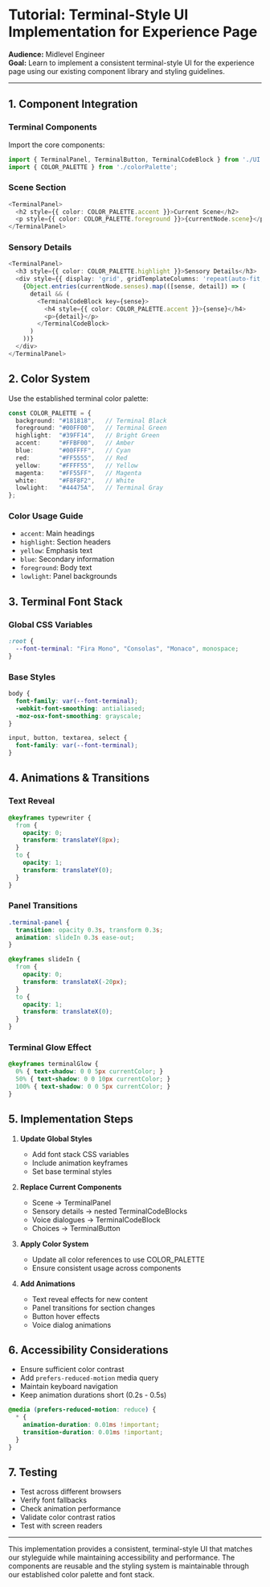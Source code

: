 # Tutorial: Terminal-Style UI Implementation for Experience Page

**Audience:** Midlevel Engineer  
**Goal:** Learn to implement a consistent terminal-style UI for the experience page using our existing component library and styling guidelines.

---

## 1. Component Integration

### Terminal Components
Import the core components:
```typescript
import { TerminalPanel, TerminalButton, TerminalCodeBlock } from './UI';
import { COLOR_PALETTE } from './colorPalette';
```

### Scene Section
```typescript
<TerminalPanel>
  <h2 style={{ color: COLOR_PALETTE.accent }}>Current Scene</h2>
  <p style={{ color: COLOR_PALETTE.foreground }}>{currentNode.scene}</p>
</TerminalPanel>
```

### Sensory Details
```typescript
<TerminalPanel>
  <h3 style={{ color: COLOR_PALETTE.highlight }}>Sensory Details</h3>
  <div style={{ display: 'grid', gridTemplateColumns: 'repeat(auto-fit, minmax(200px, 1fr))', gap: '1rem' }}>
    {Object.entries(currentNode.senses).map(([sense, detail]) => (
      detail && (
        <TerminalCodeBlock key={sense}>
          <h4 style={{ color: COLOR_PALETTE.accent }}>{sense}</h4>
          <p>{detail}</p>
        </TerminalCodeBlock>
      )
    ))}
  </div>
</TerminalPanel>
```

## 2. Color System

Use the established terminal color palette:
```typescript
const COLOR_PALETTE = {
  background: "#181818",   // Terminal Black
  foreground: "#00FF00",   // Terminal Green
  highlight:  "#39FF14",   // Bright Green
  accent:     "#FFBF00",   // Amber
  blue:       "#00FFFF",   // Cyan
  red:        "#FF5555",   // Red
  yellow:     "#FFFF55",   // Yellow
  magenta:    "#FF55FF",   // Magenta
  white:      "#F8F8F2",   // White
  lowlight:   "#44475A",   // Terminal Gray
};
```

### Color Usage Guide
- `accent`: Main headings
- `highlight`: Section headers
- `yellow`: Emphasis text
- `blue`: Secondary information
- `foreground`: Body text
- `lowlight`: Panel backgrounds

## 3. Terminal Font Stack

### Global CSS Variables
```css
:root {
  --font-terminal: "Fira Mono", "Consolas", "Monaco", monospace;
}
```

### Base Styles
```css
body {
  font-family: var(--font-terminal);
  -webkit-font-smoothing: antialiased;
  -moz-osx-font-smoothing: grayscale;
}

input, button, textarea, select {
  font-family: var(--font-terminal);
}
```

## 4. Animations & Transitions

### Text Reveal
```css
@keyframes typewriter {
  from { 
    opacity: 0;
    transform: translateY(8px);
  }
  to { 
    opacity: 1;
    transform: translateY(0);
  }
}
```

### Panel Transitions
```css
.terminal-panel {
  transition: opacity 0.3s, transform 0.3s;
  animation: slideIn 0.3s ease-out;
}

@keyframes slideIn {
  from {
    opacity: 0;
    transform: translateX(-20px);
  }
  to {
    opacity: 1;
    transform: translateX(0);
  }
}
```

### Terminal Glow Effect
```css
@keyframes terminalGlow {
  0% { text-shadow: 0 0 5px currentColor; }
  50% { text-shadow: 0 0 10px currentColor; }
  100% { text-shadow: 0 0 5px currentColor; }
}
```

## 5. Implementation Steps

1. **Update Global Styles**
   - Add font stack CSS variables
   - Include animation keyframes
   - Set base terminal styles

2. **Replace Current Components**
   - Scene → TerminalPanel
   - Sensory details → nested TerminalCodeBlocks
   - Voice dialogues → TerminalCodeBlock
   - Choices → TerminalButton

3. **Apply Color System**
   - Update all color references to use COLOR_PALETTE
   - Ensure consistent usage across components

4. **Add Animations**
   - Text reveal effects for new content
   - Panel transitions for section changes
   - Button hover effects
   - Voice dialog animations

## 6. Accessibility Considerations

- Ensure sufficient color contrast
- Add `prefers-reduced-motion` media query
- Maintain keyboard navigation
- Keep animation durations short (0.2s - 0.5s)

```css
@media (prefers-reduced-motion: reduce) {
  * {
    animation-duration: 0.01ms !important;
    transition-duration: 0.01ms !important;
  }
}
```

## 7. Testing

- Test across different browsers
- Verify font fallbacks
- Check animation performance
- Validate color contrast ratios
- Test with screen readers

---

This implementation provides a consistent, terminal-style UI that matches our styleguide while maintaining accessibility and performance. The components are reusable and the styling system is maintainable through our established color palette and font stack. 